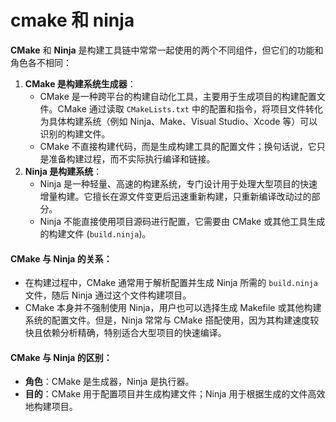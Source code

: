 # cmake 和 ninja

**CMake** 和 **Ninja** 是构建工具链中常常一起使用的两个不同组件，但它们的功能和角色各不相同：

1. **CMake 是构建系统生成器**：
   * CMake 是一种跨平台的构建自动化工具，主要用于生成项目的构建配置文件。CMake 通过读取 `CMakeLists.txt` 中的配置和指令，将项目文件转化为具体构建系统（例如 Ninja、Make、Visual Studio、Xcode 等）可以识别的构建文件。
   * CMake 不直接构建代码，而是生成构建工具的配置文件；换句话说，它只是准备构建过程，而不实际执行编译和链接。
2. **Ninja 是构建系统**：
   * Ninja 是一种轻量、高速的构建系统，专门设计用于处理大型项目的快速增量构建。它擅长在源文件变更后迅速重新构建，只重新编译改动过的部分。
   * Ninja 不能直接使用项目源码进行配置，它需要由 CMake 或其他工具生成的构建文件 (`build.ninja`)。

#### CMake 与 Ninja 的关系：

* 在构建过程中，CMake 通常用于解析配置并生成 Ninja 所需的 `build.ninja` 文件，随后 Ninja 通过这个文件构建项目。
* CMake 本身并不强制使用 Ninja，用户也可以选择生成 Makefile 或其他构建系统的配置文件。但是，Ninja 常常与 CMake 搭配使用，因为其构建速度较快且依赖分析精确，特别适合大型项目的快速编译。

#### CMake 与 Ninja 的区别：

* **角色**：CMake 是生成器，Ninja 是执行器。
* **目的**：CMake 用于配置项目并生成构建文件；Ninja 用于根据生成的文件高效地构建项目。
